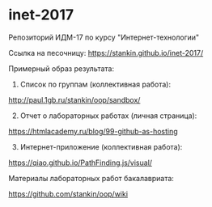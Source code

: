 # inet-2017
Репозиторий ИДМ-17 по курсу "Интернет-технологии"

Ссылка на песочницу: https://stankin.github.io/inet-2017/

Примерный образ результата:
1. Список по группам (коллективная работа):

http://paul.1gb.ru/stankin/oop/sandbox/

2. Отчет о лабораторных работах (личная страница):

https://htmlacademy.ru/blog/99-github-as-hosting

3. Интернет-приложение (коллективная работа):

https://qiao.github.io/PathFinding.js/visual/

Материалы лабораторных работ бакалавриата:

https://github.com/stankin/oop/wiki
